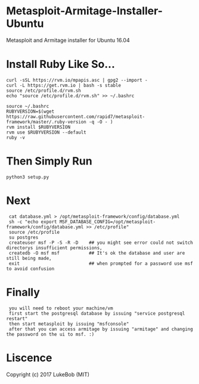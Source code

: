 # Metasploit-Armitage-Installer-Ubuntu
Metasploit and Armitage installer for Ubuntu 16.04 


# Install Ruby Like So...
    curl -sSL https://rvm.io/mpapis.asc | gpg2 --import -
    curl -L https://get.rvm.io | bash -s stable
    source /etc/profile.d/rvm.sh
    echo "source /etc/profile.d/rvm.sh" >> ~/.bashrc
    
    source ~/.bashrc
    RUBYVERSION=$(wget https://raw.githubusercontent.com/rapid7/metasploit-framework/master/.ruby-version -q -O - )
    rvm install $RUBYVERSION
    rvm use $RUBYVERSION --default
    ruby -v
    
# Then Simply Run
    python3 setup.py
    
# Next
     cat database.yml > /opt/metasploit-framework/config/database.yml
     sh -c "echo export MSF_DATABASE_CONFIG=/opt/metasploit-framework/config/database.yml >> /etc/profile"
     source /etc/profile
     su postgres    
     createuser msf -P -S -R -D    ## you might see error could not switch directorys insufficient permissions, 
     createdb -O msf msf           ## It's ok the database and user are still being made,
     exit                          ## when prompted for a password use msf to avoid confusion
                            
     
 
# Finally
     you will need to reboot your machine/vm 
     first start the postgresql database by issuing "service postgresql restart"
     then start metasploit by issuing "msfconsole"
     after that you can access armitage by issuing "armitage" and changing the password on the ui to msf. :)
     




# Liscence
Copyright (c) 2017 LukeBob (MIT)
